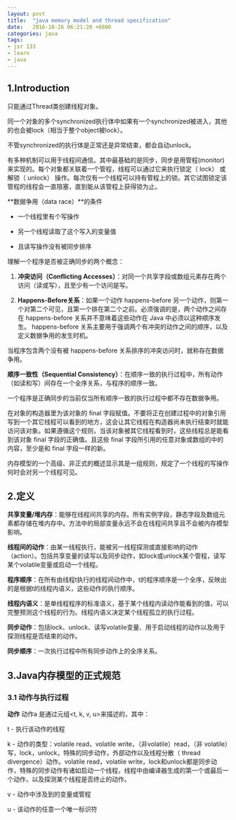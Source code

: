 ```yaml
---
layout: post
title:  "java memory model and thread specification"
date:   2016-10-26 06:21:20 +0800
categories: java
tags:
- jsr 133
- learn
- java
---
```


## 1.Introduction

只能通过Thread类创建线程对象。

同一个对象的多个synchronized执行体中如果有一个synchronized被进入，其他的也会被lock（相当于整个object被lock）。

不管synchronized的执行体是正常还是异常结束，都会自动unlock。

有多种机制可以用于线程间通信。其中最基础的是同步，同步是用管程(monitor)来实现的。每个对象都关联着一个管程，线程可以通过它来执行锁定（ lock） 或解锁（ unlock） 操作。每次仅有一个线程可以持有管程上的锁。其它试图锁定该管程的线程会一直阻塞，直到能从该管程上获得锁为止。

**数据争用（data race）**的条件

- 一个线程里有个写操作

- 另一个线程读取了这个写入的变量值

- 且读写操作没有被同步排序

理解一个程序是否被正确同步的两个概念：

1. **冲突访问（Conflicting Accesses）**：对同一个共享字段或数组元素存在两个访问（读或写），且至少有一个访问是写。

2. **Happens-Before关系**：如果一个动作 happens-before 另一个动作，则第一个对第二个可见，且第一个排在第二个之前。必须强调的是，两个动作之间存在 happens-before 关系并不意味着这些动作在 Java 中必须以这种顺序发生。 happens-before 关系主要用于强调两个有冲突的动作之间的顺序，以及定义数据争用的发生时机。

当程序包含两个没有被 happens-before 关系排序的冲突访问时，就称存在数据争用。

**顺序一致性（Sequential Consistency）**：在顺序一致的执行过程中，所有动作（如读和写）间存在一个全序关系，与程序的顺序一致。

一个程序是正确同步的当前仅当所有顺序一致的执行过程中都不存在数据争用。

在对象的构造器里为该对象的 final 字段赋值。不要将正在创建过程中的对象引用写到一个其它线程可以看到的地方，这会让其它线程在构造器尚未执行结束时就能访问该对象。如果遵循这个规则，当该对象被其它线程看到时，这些线程总是能看到该对象 final 字段的正确值。且这些 final 字段所引用的任意对象或数组的中的内容，至少是和 final 字段一样的新。

内存模型的一个高级、非正式的概述显示其是一组规则，规定了一个线程的写操作何时会对另一个线程可见。

## 2.定义

**共享变量/堆内存**：能够在线程间共享的内存。所有实例字段，静态字段及数组元素都存储在堆内存中。方法中的局部变量永远不会在线程间共享且不会被内存模型影响。

**线程间的动作**：由某一线程执行，能被另一线程探测或直接影响的动作（action）。包括共享变量的读写以及同步动作，如lock或unlock某个管程，读写某个volatile变量或启动一个线程。

**程序顺序**：在所有由线程t执行的线程间动作中，t的程序顺序是一个全序，反映出的是根据t的线程内语义，这些动作的执行顺序。

**线程内语义**：是单线程程序的标准语义，基于某个线程内读动作能看到的值，可以完整预测这个线程的行为。线程内语义决定某个线程孤立的执行过程。

**同步动作**：包括lock、unlock、读写volatile变量、用于启动线程的动作以及用于探测线程是否结束的动作。

**同步顺序**：一次执行过程中所有同步动作上的全序关系。

## 3.Java内存模型的正式规范

### 3.1 动作与执行过程

**动作** 动作a 是通过元组<t, k, v, u>来描述的，其中：

t - 执行该动作的线程

k - 动作的类型：volatile read，volatile write，（非volatile）read，（非 volatile）写，lock，unlock，特殊的同步动作，外部动作以及线程分散（ thread divergence）动作。volatile read，volatile write，lock和unlock都是同步动作，特殊的同步动作有诸如启动一个线程，线程中由编译器生成的第一个或最后一个动作，以及探测某个线程是否终止的动作。

v - 动作中涉及到的变量或管程

u - 该动作的任意一个唯一标识符